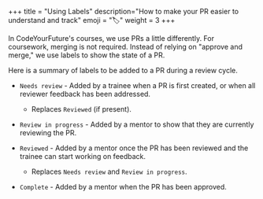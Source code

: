 +++
title = "Using Labels"
description="How to make your PR easier to understand and track"
emoji = "🏷️"
weight = 3
+++

In CodeYourFuture's courses, we use PRs a little differently.
For coursework, merging is not required. Instead of relying on "approve and merge,"
we use labels to show the state of a PR.

Here is a summary of labels to be added to a PR during a review cycle.

- `Needs review` - Added by a trainee when a PR is first created, or when all reviewer feedback 
  has been addressed.
  - Replaces `Reviewed` (if present).

- `Review in progress` - Added by a mentor to show that they are currently reviewing the PR.

- `Reviewed` - Added by a mentor once the PR has been reviewed and the trainee can start working 
  on feedback.
  - Replaces `Needs review` and `Review in progress`.

- `Complete` - Added by a mentor when the PR has been approved.


